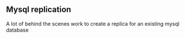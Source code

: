 ## Mysql replication

A lot of behind the scenes work to create a replica for an existing mysql database
